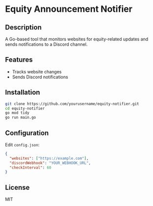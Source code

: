 # Equity Announcement Notifier  

## Description  
A Go-based tool that monitors websites for equity-related updates and sends notifications to a Discord channel.  

## Features  
- Tracks website changes  
- Sends Discord notifications  

## Installation  
```sh
git clone https://github.com/yourusername/equity-notifier.git  
cd equity-notifier  
go mod tidy  
go run main.go  
```  

## Configuration  
Edit `config.json`:  
```json
{
  "websites": ["https://example.com"],
  "discordWebhook": "YOUR_WEBHOOK_URL",
  "checkInterval": 60
}
```  

## License  
MIT
